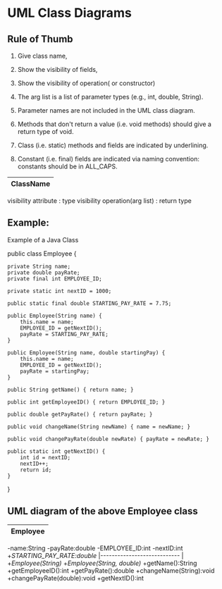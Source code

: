 # UML Class Diagrams


## Rule of Thumb

1) Give class name,
2) Show the visibility of fields,
3) Show the visibility of operation( or constructor)

4) The arg list is a list of parameter types (e.g., int, double, String).
5) Parameter names are not included in the UML class diagram.
6) Methods that don't return a value (i.e. void methods) should give a return type of void.

7) Class (i.e. static) methods and fields are indicated by underlining.
8) Constant (i.e. final) fields are indicated via naming convention: constants should be in ALL_CAPS.


|ClassName                     | 
|------------------------------|
visibility attribute : type
visibility operation(arg list) : return type

 


## Example:


Example of a Java Class

public class Employee {

    private String name;
    private double payRate;
    private final int EMPLOYEE_ID;
    
    private static int nextID = 1000;
    
    public static final double STARTING_PAY_RATE = 7.75;
    
    public Employee(String name) {
        this.name = name;
        EMPLOYEE_ID = getNextID();
        payRate = STARTING_PAY_RATE;
    }
    
    public Employee(String name, double startingPay) {
        this.name = name;
        EMPLOYEE_ID = getNextID();
        payRate = startingPay;
    }
    
    public String getName() { return name; }
    
    public int getEmployeeID() { return EMPLOYEE_ID; }
    
    public double getPayRate() { return payRate; }
    
    public void changeName(String newName) { name = newName; }
    
    public void changePayRate(double newRate) { payRate = newRate; }
    
    public static int getNextID() {
        int id = nextID;
        nextID++;
        return id;
    }
}



## UML diagram of the above Employee class


|Employee                     |
|-----------------------------|
 -name:String
 -payRate:double
 -EMPLOYEE_ID:int
 -nextID:int
 +_STARTING_PAY_RATE:double_
|---------------------------- |
 +_Employee(String)_
 +_Employee(String, double)_
 +getName():String
 +getEmployeeID():int
 +getPayRate():double
 +changeName(String):void
 +changePayRate(double):void
 +getNextID():int


